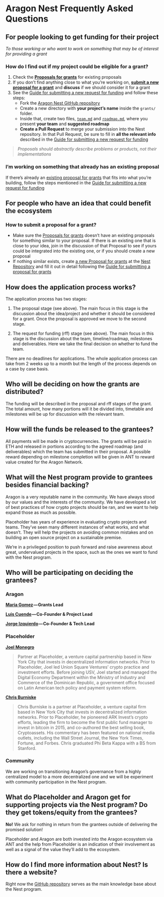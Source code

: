 # Aragon Nest Frequently Asked Questions

## **For people looking to get funding for their project**
_To those working or who want to work on something that may be of interest for providing a grant_

### **How do I find out if my project could be eligible for a grant?**
1. Check the [**Proposals for grants**](https://github.com/aragon/nest/issues) for existing proposals
2. If you don’t find anything close to what you’re working on, [**submit a new proposal for a grant**](https://github.com/aragon/nest/issues/new) and **discuss** if we should consider it for a grant
3. See the [Guide for submitting a new request for funding](guides/guide_for_submitting_a_request_for_funding.md) and follow these steps:
    - Fork the [Aragon Nest GitHub repository](https://github.com/aragon/nest)
    - Create a new directory with **your project’s name** inside the `grants/` folder. 
    - Inside that, create two files, [`team.md`](templates/team.md) and [`roadmap.md`](templates/roadmap.md), where you present **your team** and **suggested roadmap**
    - **Create a Pull Request** to merge your submission into the Nest repository. In that Pull Request, be sure to fill in **all the relevant info** described in the [Guide for submitting a new request for funding](guides/guide_for_submitting_a_request_for_funding.md)
> _Proposals should abstractly describe problems or products, not their implementations_

### **I’m working on something that already has an existing proposal**
If there’s already an [existing proposal for grants](https://github.com/aragon/nest/issues) that fits into what you’re building, follow the steps mentioned in the [Guide for submitting a new request for funding](guides/guide_for_submitting_a_request_for_funding.md)

## **For people who have an idea that could benefit the ecosystem**
### **How to submit a proposal for a grant?**
- Make sure the [Proposals for grants](https://github.com/aragon/nest/issues) doesn’t have an existing proposals for something similar to your proposal. If there is an existing one that is close to your idea, join in the discussion of that Proposal to see if yours could be integrated into the existing one, or if you should create a new proposal
- If nothing similar exists, create [a new Proposal for grants](https://github.com/aragon/nest/issues/new) at the [Nest Repository](https://github.com/aragon/nest/) and fill it out in detail following the [Guide for submitting a proposal for grants](guides/guide_for_submitting_a_proposal_for_grants.md)

## **How does the application process works?**
The application process has two stages:

1. The proposal stage (see above). The main focus in this stage is the discussion about the idea/project and whether it should be considered for a grant. Once the proposal is approved we move to the second stage. 

2. The request for funding (rff) stage (see above). The main focus in this stage is the discussion about the team, timeline/roadmap, milestones and deliverables. Here we take the final decision on whether to fund the team.

There are no deadlines for applications. The whole application process can take from 2 weeks up to a month but the length of the process depends on a case by case basis. 

## **Who will be deciding on how the grants are distributed?**
The funding will be described in the proposal and rff stages of the grant. The total amount, how many portions will it be divided into, timetable and milestones will be up for discussion with the relevant team.

## **How will the funds be released to the grantees?**
All payments will be made in cryptocurrencies. The grants will be paid in ETH and released in portions according to the agreed roadmap (and deliverables) which the team has submitted in their proposal. A possible reward depending on milestone completion will be given in ANT to reward value created for the Aragon Network.

## **What will the Nest program provide to grantees besides financial backing?**
Aragon is a very reputable name in the community. We have always stood by our values and the interests of the community. We have developed a lot of best practices of how crypto projects should be ran, and we want to help expand those as much as possible.

Placeholder has years of experience in evaluating crypto projects and teams. They’ve seen many different instances of what works, and what doesn’t. They will help the projects on avoiding common mistakes and on building an open source project on a sustainable premise.

We’re in a privileged position to push forward and raise awareness about great, undervalued projects in the space, such as the ones we want to fund with the Nest program.

## **Who will be participating on deciding the grantees?**

### **Aragon**

**[Maria Gomez](https://blog.aragon.one/team-interviews-maria-aragons-head-of-strategy-and-operations-17c2a758aaf3) — Grants Lead**

**[Luis Cuende](https://blog.aragon.one/team-interviews-luis-aragons-project-lead-c4916bb3cfb4) — Co-Founder & Project Lead**

**[Jorge Izquierdo](https://blog.aragon.one/team-interviews-jorge-aragons-tech-lead-dae54d7eacac) — Co-Founder & Tech Lead**

### **Placeholder**

[**Joel Monegro**](https://twitter.com/jmonegro)

> Partner at Placeholder, a venture capital partnership based in New York City that invests in decentralized information networks. Prior to Placeholder, Joel led Union Square Ventures’ crypto practice and investment efforts. Before joining USV, Joel started and managed the Digital Economy Department within the Ministry of Industry and Commerce of the Dominican Republic, a government office focused on Latin American tech policy and payment system reform.

[**Chris Burniske**](https://twitter.com/cburniske)

>Chris Burniske is a partner at Placeholder, a venture capital firm based in New York City that invests in decentralized information networks. Prior to Placeholder, he pioneered ARK Invest’s crypto efforts, leading the firm to become the first public fund manager to invest in bitcoin in 2015, and co-authored the best selling book, Cryptoassets. His commentary has been featured on national media outlets, including the Wall Street Journal, the New York Times, Fortune, and Forbes. Chris graduated Phi Beta Kappa with a BS from Stanford.

### **Community**

We are working on transitioning Aragon’s governance from a highly centralized model to a more decentralized one and we will be experiment with community participation in the Nest program. 

## **What do Placeholder and Aragon get for supporting projects via the Nest program? Do they get tokens/equity from the grantees?**
**No!** We ask for nothing in return from the grantees outside of delivering the promised solution!

Placeholder and Aragon are both invested into the Aragon ecosystem via ANT and the help from Placeholder is an indication of their involvement as well as a signal of the value they’ll add to the ecosystem.

## **How do I find more information about Nest? Is there a website?**
Right now the [GitHub repository](https://github.com/aragon/nest) serves as the main knowledge base about the Nest program.
